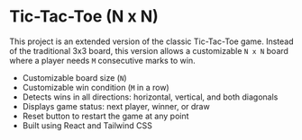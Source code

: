# Tic-Tac-Toe (N x N)

This project is an extended version of the classic Tic-Tac-Toe game. Instead of the traditional 3x3 board, this version allows a customizable `N x N` board where a player needs `M` consecutive marks to win.


- Customizable board size (`N`)
- Customizable win condition (`M` in a row)
- Detects wins in all directions: horizontal, vertical, and both diagonals
- Displays game status: next player, winner, or draw
- Reset button to restart the game at any point
- Built using React and Tailwind CSS
